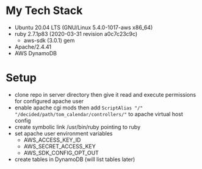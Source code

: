 # My Tech Stack

* Ubuntu 20.04 LTS (GNU/Linux 5.4.0-1017-aws x86_64)
* ruby 2.7.1p83 (2020-03-31 revision a0c7c23c9c)
	* aws-sdk (3.0.1) gem
* Apache/2.4.41
* AWS DynamoDB

# Setup

* clone repo in server directory then give it read and execute permissions for configured apache user
* enable apache cgi mods then add `ScriptAlias "/" "/decided/path/tom_calendar/controllers/"` to apache virtual host config
* create symbolic link /usr/bin/ruby pointing to ruby
* set apache user environment variables
	* AWS_ACCESS_KEY_ID
	* AWS_SECRET_ACCESS_KEY
	* AWS_SDK_CONFIG_OPT_OUT
* create tables in DynamoDB (will list tables later)
